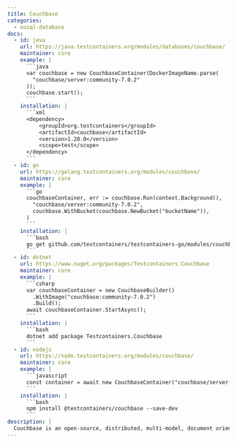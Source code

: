 ```yaml
---
title: Couchbase
categories:
  - nosql-database
docs:
  - id: java
    url: https://java.testcontainers.org/modules/databases/couchbase/
    maintainer: core
    example: |
      ```java
      var couchbase = new CouchbaseContainer(DockerImageName.parse(
        "couchbase/server:community-7.0.2"
      ));
      couchbase.start();
      ```
    installation: |
      ```xml
      <dependency>
          <groupId>org.testcontainers</groupId>
          <artifactId>couchbase</artifactId>
          <version>1.20.0</version>
          <scope>test</scope>
      </dependency>
      ```
  - id: go
    url: https://golang.testcontainers.org/modules/couchbase/
    maintainer: core
    example: |
      ```go
      couchbaseContainer, err := couchbase.Run(context.Background(),
        "couchbase/server:community-7.0.2",
        couchbase.WithBucket(couchbase.NewBucket("bucketName")),
      )
      ```
    installation: |
      ```bash
      go get github.com/testcontainers/testcontainers-go/modules/couchbase
      ```
  - id: dotnet
    url: https://www.nuget.org/packages/Testcontainers.Couchbase
    maintainer: core
    example: |
      ```csharp
      var couchbaseContainer = new CouchbaseBuilder()
        .WithImage("couchbase:community-7.0.2")
        .Build();
      await couchbaseContainer.StartAsync();
      ```
    installation: |
      ```bash
      dotnet add package Testcontainers.Couchbase
      ```
  - id: nodejs
    url: https://node.testcontainers.org/modules/couchbase/
    maintainer: core
    example: |
      ```javascript
      const container = await new CouchbaseContainer("couchbase/server:community-7.0.2").start();
      ```
    installation: |
      ```bash
      npm install @testcontainers/couchbase --save-dev
      ```
description: |
  Couchbase is an open-source, distributed, multi-model, document oriented, NoSQL database.
---
```

